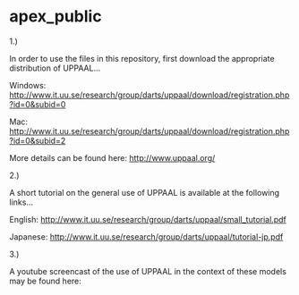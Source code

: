 apex_public
===========

1.)

In order to use the files in this repository, first download the appropriate distribution of UPPAAL...

Windows: http://www.it.uu.se/research/group/darts/uppaal/download/registration.php?id=0&subid=0

Mac: http://www.it.uu.se/research/group/darts/uppaal/download/registration.php?id=0&subid=2

More details can be found here: http://www.uppaal.org/

2.)

A short tutorial on the general use of UPPAAL is available at the following links...

English: http://www.it.uu.se/research/group/darts/uppaal/small_tutorial.pdf

Japanese: http://www.it.uu.se/research/group/darts/uppaal/tutorial-jp.pdf

3.)

A youtube screencast of the use of UPPAAL in the context of these models may be found here:





